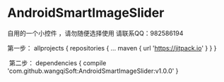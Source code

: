 # AndroidSmartImageSlider
自用的一个小控件 ，请勿随便选择使用 请联系QQ：982586194

第一步：
	allprojects {
		repositories {
			...
			maven { url 'https://jitpack.io' }
		}
	}
  
  第二步：
  dependencies {
	        compile 'com.github.wangqiSoft:AndroidSmartImageSlider:v1.0.0'
	}
